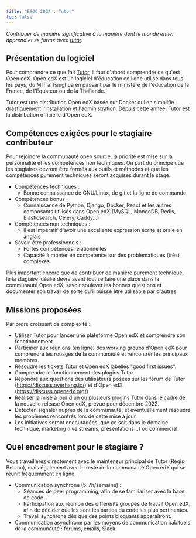 ```yaml
---
title: "BSOC 2022 : Tutor"
toc: false
---
```


*Contribuer de manière significative à la manière dont le monde entier apprend et se forme avec [tutor](https://docs.tutor.overhang.io).*

## Présentation du logiciel

Pour comprendre ce que fait [Tutor](https://docs.tutor.overhang.io), il faut d'abord comprendre ce qu'est Open edX. Open edX est un logiciel d'éducation en ligne utilisé dans tous les pays, du MIT à Tsinghua en passant par le ministère de l'éducation de la France, de l'Equateur ou de la Thaïlande.

Tutor est une distribution Open edX basée sur Docker qui en simplifie drastiquement l'installation et l'administration. Depuis cette année, Tutor est la distribution officielle d'Open edX.

## Compétences exigées pour le stagiaire contributeur

Pour rejoindre la communauté open source, la priorité est mise sur la personnalité et les compétences non techniques. On part du principe que les stagiaires devront être formés aux outils et méthodes et que les compétences purement techniques seront acquises durant le stage.

- Compétences techniques : 
  - Bonne connaissance de GNU/Linux, de git et la ligne de commande
- Compétences bonus : 
  - Connaissance de Python, Django, Docker, React et les autres composants utilisés dans Open edX (MySQL, MongoDB, Redis, Elasticsearch, Celery, Caddy...)
- Compétences non techniques : 
  - Il est impératif d'avoir une excellente expression écrite et orale en anglais
- Savoir-être professionnels :
  - Fortes compétences relationnelles
  - Capacité à monter en compétence sur des problématiques (très) complexes

Plus important encore que de contribuer de manière purement technique, le·la stagiaire idéal·e devra avant tout se faire une place dans la communauté Open edX, savoir soulever les bonnes questions et documenter son travail de sorte qu'il puisse être utilisable par d'autres.

## Missions proposées

Par ordre croissant de complexité :

- Utiliser Tutor pour lancer une plateforme Open edX et comprendre son fonctionnement.
- Participer aux réunions (en ligne) des working groups d'Open edX pour comprendre les rouages de la communauté et rencontrer les principaux membres.
- Résoudre les tickets Tutor et Open edX labellés "good first issues".
- Comprendre le fonctionnement des plugins Tutor.
- Répondre aux questions des utilisateurs posées sur les forum de Tutor (https://discuss.overhang.io/) et d'Open edX (https://discuss.openedx.org/)
- Réaliser la mise à jour d'un ou plusieurs plugins Tutor dans le cadre de la nouvelle release Open edX, prévue pour décembre 2022.
- Détecter, signaler auprès de la communauté, et éventuellement résoudre les problèmes rencontrés lors de cette mise à jour.
- Les initiatives seront encouragées, que ce soit dans le domaine technique, marketing (live streams, présentations...) ou commercial.

## Quel encadrement pour le stagiaire ?

Vous travaillerez directement avec le mainteneur principal de Tutor (Régis Behmo), mais également avec le reste de la communauté Open edX qui se réunit fréquemment en ligne.

- Communication synchrone (5-7h/semaine) :
  - Séances de peer programming, afin de se familiariser avec la base de code. 
  - Participation aux réunion des différents groupes de travail Open edX, afin de décider quelles sont les parties du code les plus pertinentes. 
  - Travail synchrone dès que des points bloquants apparaîtront.
- Communication asynchrone par les moyens de communication habituels de la communauté : forums, emails, Slack.
